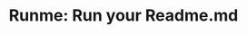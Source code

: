 ---
title: 'Runme: Run your Readme.md'
url: https://runme.dev
image: 1667701877000.png
tags: 'code,vscode'
description: 'run code commands from markdown files, notebook style'
---